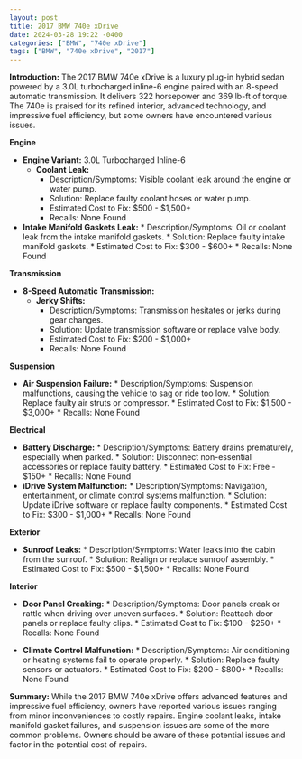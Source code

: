 ```yaml
---
layout: post
title: 2017 BMW 740e xDrive
date: 2024-03-28 19:22 -0400
categories: ["BMW", "740e xDrive"]
tags: ["BMW", "740e xDrive", "2017"]
---
```

**Introduction:**
The 2017 BMW 740e xDrive is a luxury plug-in hybrid sedan powered by a 3.0L turbocharged inline-6 engine paired with an 8-speed automatic transmission. It delivers 322 horsepower and 369 lb-ft of torque. The 740e is praised for its refined interior, advanced technology, and impressive fuel efficiency, but some owners have encountered various issues.

**Engine**

* **Engine Variant:** 3.0L Turbocharged Inline-6
    * **Coolant Leak:**
        * Description/Symptoms: Visible coolant leak around the engine or water pump.
        * Solution: Replace faulty coolant hoses or water pump.
        * Estimated Cost to Fix: $500 - $1,500+
        * Recalls: None Found
* **Intake Manifold Gaskets Leak:**
        * Description/Symptoms: Oil or coolant leak from the intake manifold gaskets.
        * Solution: Replace faulty intake manifold gaskets.
        * Estimated Cost to Fix: $300 - $600+
        * Recalls: None Found

**Transmission**

* **8-Speed Automatic Transmission:**
    * **Jerky Shifts:**
        * Description/Symptoms: Transmission hesitates or jerks during gear changes.
        * Solution: Update transmission software or replace valve body.
        * Estimated Cost to Fix: $200 - $1,000+
        * Recalls: None Found

**Suspension**

* **Air Suspension Failure:**
        * Description/Symptoms: Suspension malfunctions, causing the vehicle to sag or ride too low.
        * Solution: Replace faulty air struts or compressor.
        * Estimated Cost to Fix: $1,500 - $3,000+
        * Recalls: None Found

**Electrical**

* **Battery Discharge:**
        * Description/Symptoms: Battery drains prematurely, especially when parked.
        * Solution: Disconnect non-essential accessories or replace faulty battery.
        * Estimated Cost to Fix: Free - $150+
        * Recalls: None Found
* **iDrive System Malfunction:**
        * Description/Symptoms: Navigation, entertainment, or climate control systems malfunction.
        * Solution: Update iDrive software or replace faulty components.
        * Estimated Cost to Fix: $300 - $1,000+
        * Recalls: None Found

**Exterior**

* **Sunroof Leaks:**
        * Description/Symptoms: Water leaks into the cabin from the sunroof.
        * Solution: Realign or replace sunroof assembly.
        * Estimated Cost to Fix: $500 - $1,500+
        * Recalls: None Found

**Interior**

* **Door Panel Creaking:**
        * Description/Symptoms: Door panels creak or rattle when driving over uneven surfaces.
        * Solution: Reattach door panels or replace faulty clips.
        * Estimated Cost to Fix: $100 - $250+
        * Recalls: None Found

* **Climate Control Malfunction:**
        * Description/Symptoms: Air conditioning or heating systems fail to operate properly.
        * Solution: Replace faulty sensors or actuators.
        * Estimated Cost to Fix: $200 - $800+
        * Recalls: None Found

**Summary:**
While the 2017 BMW 740e xDrive offers advanced features and impressive fuel efficiency, owners have reported various issues ranging from minor inconveniences to costly repairs. Engine coolant leaks, intake manifold gasket failures, and suspension issues are some of the more common problems. Owners should be aware of these potential issues and factor in the potential cost of repairs.
